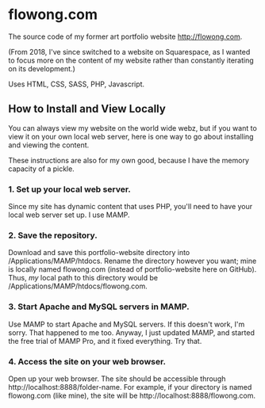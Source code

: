 # flowong.com
The source code of my former art portfolio website http://flowong.com.

(From 2018, I've since switched to a website on Squarespace, as I wanted to focus more on the content of my website rather than constantly iterating on its development.)

Uses HTML, CSS, SASS, PHP, Javascript.

## How to Install and View Locally

You can always view my website on the world wide webz, but if you want to view it on your own local web server, here is one way to go about installing and viewing the content.

These instructions are also for my own good, because I have the memory capacity of a pickle.

### 1. Set up your local web server.

   Since my site has dynamic content that uses PHP, you'll need to have your local web server set up. I use MAMP.

### 2. Save the repository.

   Download and save this portfolio-website directory into /Applications/MAMP/htdocs. Rename the directory however you want; mine is locally named flowong.com (instead of portfolio-website here on GitHub). Thus, *my* local path to this directory would be /Applications/MAMP/htdocs/flowong.com.

### 3. Start Apache and MySQL servers in MAMP.
  Use MAMP to start Apache and MySQL servers. If this doesn't work, I'm sorry. That happened to me too. Anyway, I just updated MAMP, and started the free trial of MAMP Pro, and it fixed everything. Try that.
  
### 4. Access the site on your web browser.
  Open up your web browser. The site should be accessible through http://localhost:8888/folder-name. For example, if your directory is named flowong.com (like mine), the site will be http://localhost:8888/flowong.com.
